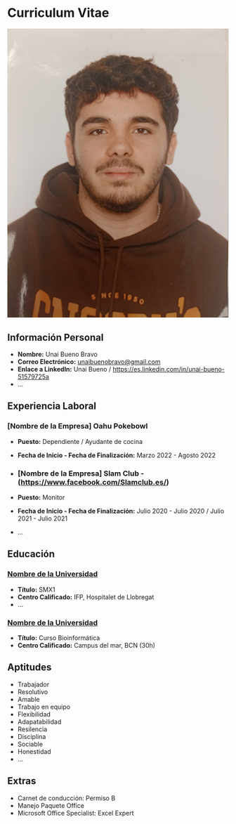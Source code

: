 # Curriculum Vitae
<img src="Unai Bueno FOTO (2).png">

## Información Personal

- **Nombre:** Unai Bueno Bravo
- **Correo Electrónico:** unaibuenobravo@gmail.com
- **Enlace a LinkedIn:** Unai Bueno / https://es.linkedin.com/in/unai-bueno-51579725a
- ...

## Experiencia Laboral

### [Nombre de la Empresa] Oahu Pokebowl 
- **Puesto:** Dependiente / Ayudante de cocina
- **Fecha de Inicio - Fecha de Finalización:** Marzo 2022 - Agosto 2022
  
- ### [Nombre de la Empresa] Slam Club - (https://www.facebook.com/Slamclub.es/)
- **Puesto:** Monitor 
- **Fecha de Inicio - Fecha de Finalización:** Julio 2020 - Julio 2020 / Julio 2021 - Julio 2021
- ...

## Educación

### [Nombre de la Universidad](https://www.ifp.es/)
- **Título:** SMX1
- **Centro Calificado:** IFP, Hospitalet de Llobregat
- ...
  
### [Nombre de la Universidad](http://www2.esci.upf.edu/es/grado-en-bioinformatica/grado-bioinformatica/)
- **Título:** Curso Bioinformática
- **Centro Calificado:** Campus del mar, BCN (30h)

## Aptitudes

- Trabajador
- Resolutivo
- Amable
- Trabajo en equipo
- Flexibilidad
- Adapatabilidad
- Resilencia
- Disciplina
- Sociable
- Honestidad
- ...

## Extras

- Carnet de conducción: Permiso B
- Manejo Paquete Office
- Microsoft Office Specialist: Excel Expert
